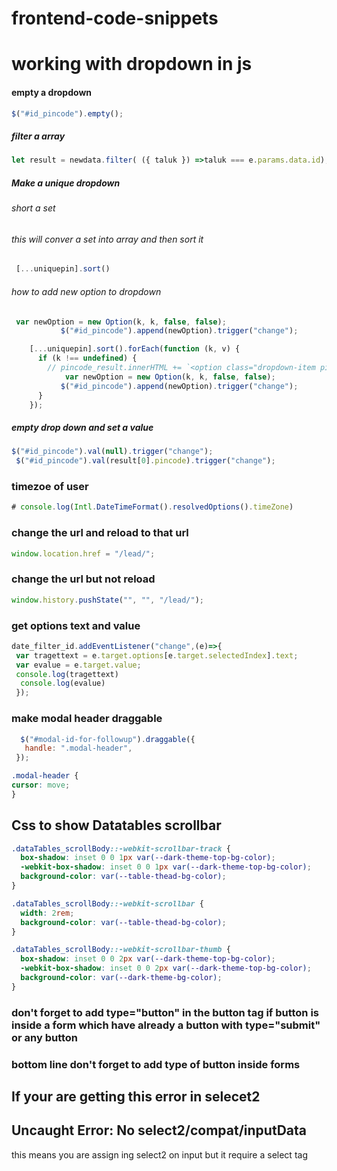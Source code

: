 # frontend-code-snippets



# working with dropdown in js

#### empty a dropdown

```javascript
$("#id_pincode").empty();
```

##### filter a array

```javascript
let result = newdata.filter( ({ taluk }) =>taluk === e.params.data.id);
```

##### Make a unique dropdown

######  short a set

###### this will conver a set into array and then sort it

```javascript
 [...uniquepin].sort()
```
 
###### how to add new option to dropdown

```javascript
 var newOption = new Option(k, k, false, false);
           $("#id_pincode").append(newOption).trigger("change");
```

```javascript
    [...uniquepin].sort().forEach(function (k, v) {
      if (k !== undefined) {
        // pincode_result.innerHTML += `<option class="dropdown-item pitems" value="${k}">${k}</option>`;
            var newOption = new Option(k, k, false, false);
           $("#id_pincode").append(newOption).trigger("change");
      }
    });
```

##### empty drop down and set a value

```javascript
$("#id_pincode").val(null).trigger("change");
 $("#id_pincode").val(result[0].pincode).trigger("change");
```

### timezoe of user
```javascript
# console.log(Intl.DateTimeFormat().resolvedOptions().timeZone)
```


### change the url and reload to that url
```javascript
window.location.href = "/lead/";
```

### change the url but not reload
```javascript
window.history.pushState("", "", "/lead/");
```



### get options text and value
```javascript
date_filter_id.addEventListener("change",(e)=>{
 var tragettext = e.target.options[e.target.selectedIndex].text;
 var evalue = e.target.value;
 console.log(tragettext)
  console.log(evalue)
 });
 ```
 
 
 
 ### make modal header draggable
 ```javascript
   $("#modal-id-for-followup").draggable({
    handle: ".modal-header",
  });
  ```
  ```css
  .modal-header {
  cursor: move;
}
```


## Css to show Datatables scrollbar
```css
.dataTables_scrollBody::-webkit-scrollbar-track {
  box-shadow: inset 0 0 1px var(--dark-theme-top-bg-color);
  -webkit-box-shadow: inset 0 0 1px var(--dark-theme-top-bg-color);
  background-color: var(--table-thead-bg-color);
}

.dataTables_scrollBody::-webkit-scrollbar {
  width: 2rem;
  background-color: var(--table-thead-bg-color);
}

.dataTables_scrollBody::-webkit-scrollbar-thumb {
  box-shadow: inset 0 0 2px var(--dark-theme-top-bg-color);
  -webkit-box-shadow: inset 0 0 2px var(--dark-theme-top-bg-color);
  background-color: var(--dark-theme-bg-color);
}
```

### don't forget to add type="button" in the button tag if button is inside a form which have already a button with type="submit" or any button
### bottom line don't forget to add type of button inside forms


## If your are getting this error in selecet2
## Uncaught Error: No select2/compat/inputData
this means you are assign ing select2 on input but it require a select tag
